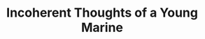 ---
  title: "Incoherent Thoughts of a Young Marine"
  description: "This series will share a number of my diary entries, in no particular order, that I wrote while serving in the Marine Corps from January 1991 until my honorable discharge in November of 1994. The title of the series is meant to be somewhat self-demeaning and funny - but some of my thoughts might be considered coherent and, perhaps, even interesting. For the most part, each entry is very short and unedited from the original entry. They may make you laugh or think or get pissed off or who knows. Enjoy!"
---